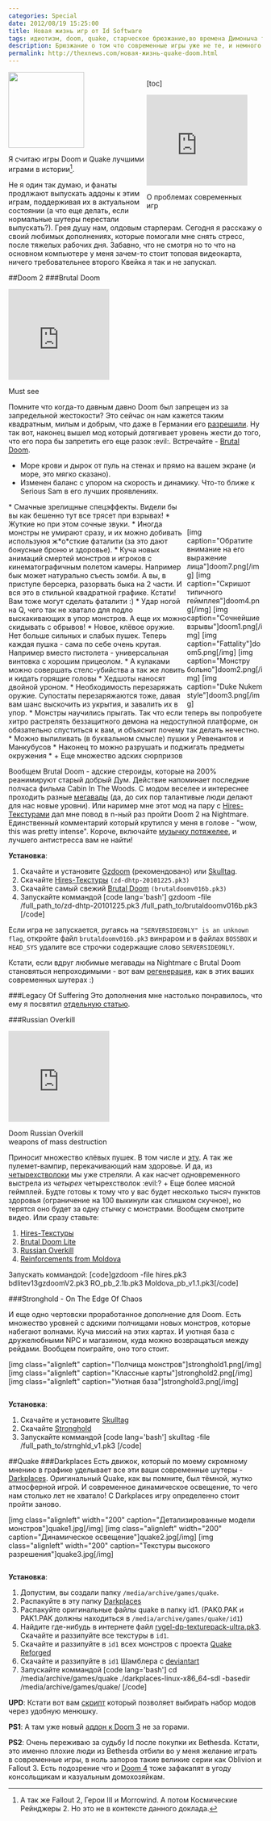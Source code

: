 ```yaml
---
categories: Special
date: 2012/08/19 15:25:00
title: Новая жизнь игр от Id Software
tags: идиотизм, doom, quake, старческое брюзжание,во времена Димоныча трава была зеленее и определенно вкуснеe, ностальгия
description: Брюзжание о том что современные игры уже не те, и немного о том как запустить старые хиты от Id с современной графикой и фичами.
permalink: http://thexnews.com/новая-жизнь-quake-doom.html
---
```

<img class="alignleft size-thumbnail" width="150" height="150" alt="" src="/uploads/shambler.png" title="doom 2 quake 1 quake 2">

<div style="width:230px; float:right;">

[toc]
<div class="wp-caption alignright" style="width:210px">
  <iframe width="200" height="180" frameborder="0" src="http://www.youtube.com/embed/W1ZtBCpo0eU"></iframe>
  <p class="wp-caption-text">О проблемах современных игр</p>
  </div>
</div>

Я считаю игры Doom и Quake лучшими играми в истории[^best-games-ever].

Не я один так думаю, и фанаты продлжают выпускать аддоны к этим играм, поддерживая их в актуальном состоянии (а что еще делать, если нормальные шутеры перестали выпускать?). Грея душу нам, олдовым старперам. Сегодня я расскажу о своий любимых дополнениях, которые помогали мне снять стресс, после тяжелых рабочих дня. Забавно, что не смотря но то что на основном компьютере у меня зачем-то стоит топовая видеокарта, ничего требовательнее второго Квейка я так и не запускал. 

##Doom 2
###Brutal Doom

<div class="wp-caption alignleft" style="width:210px">
  <iframe width="200" height="180" frameborder="0" src="http://www.youtube.com/embed/BTWP3wvAUuQ"></iframe>
  <p class="wp-caption-text">Must see</p>
</div>

Помните что когда-то давным давно Doom был запрещен из за запредельной жестокости? Это сейчас он нам кажется таким квадратным, милым и добрым, что даже в Германии его [разрешили][ge]. Ну так вот, наконец вышел мод который дотягивает уровень жести до того, что его пора бы запретить его еще разок :evil:. Встречайте - [Brutal Doom][bd].

* Море крови и дырок от пуль на стенах и прямо на вашем экране (и море, это мягко сказано).
* Изменен баланс с упором на скорость и динамику. Что-то ближе к Serious Sam в его лучших проявлениях.
<div style="width:150px; float:right; padding-top:50px;">
[img caption="Обратите внимание на его выражение лица"]doom7.png[/img]
[img caption="Скришот типичного геймплея"]doom4.png[/img]
[img caption="Сочнейшие взрывы"]doom1.png[/img]
[img caption="Fattality"]doom5.png[/img]
[img caption="Монстру больно"]doom2.png[/img]
[img caption="Duke Nukem style"]doom3.png[/img]
</div>
* Смачные зрелищные спецэффекты. Видели бы вы как бешенно тут все трясет при взрывах!
* Жуткие но при этом сочные звуки.
* Иногда монстры не умирают сразу, и их можно добивать используюя ж*о*сткие фаталити (за это дают бонусные броню и здоровье).
* Куча новых анимаций смертей монстров и игроков с кинематографичным полетом камеры. Например бык может натурально съесть зомби. А вы, в приступе берсерка, разорвать быка на 2 части. И вся это в стильной квадратной графике. Кстати! Вам тоже могут сделать фаталити :)
* Удар ногой на Q, чего так не хватало для подло выскакивающих в упор монстров. А еще их можно скидывать с обрывов!
* Новое, клёвое оружие. Нет больше сильных и слабых пушек. Теперь каждая пушка - сама по себе очень крутая. Например вместо пистолета - универсальная винтовка с хорошим прицеолом.
* A кулаками можно совершать стелс-убийства а  так же ловить и кидать горящие головы
* Хедшоты наносят двойной уроном.
* Необходимость перезаряжать оружие. Супостаты перезаряжаются тоже, давая вам шанс выскочить из укрытия, и завалить их в упор.
* Монстры научились прыгать. Так что если теперь вы попробуете хитро растрелять беззащитного демона на недоступной платформе, он обязательно спуститься к вам, и объяснит почему так делать нечестно.
* Можно выпиливать (в буквальном смысле) пушки у Ревенантов и Манкубусов
* Наконец то можно разрушать и поджигать предметы окружения
* + Еще множество адских сюрпризов

Вообщем Brutal Doom - адские стероиды, которые на 200% реанимируют старый добрый Дум.  Действие напоминает последние полчаса фильма Cabin In The Woods. С модом веселее и интереснее проходить разные [мегавады][wad] (да, до сих пор талантивые люди делают для нас новые уровни). Или наример мне этот мод на пару с [Hires-Текстурами][hires] дал мне повод в n-ный раз пройти Doom 2 на Nightmare. Единственный комментарий который крутился у меня в голове - "wow, this was pretty intense". Короче, включайте [музычку потяжелее][mu], и лучшего антистресса вам не найти! 

<div>
<!--more Еще несколько дополнений для Doom и Quake-->
</div>

**Установка**:

1. Скачайте и установите [Gzdoom][gz] (рекомендовано) или [Skulltag][sk].
1. Скачайте [Hires-Текстуры][hiresdown] `(zd-dhtp-20101225.pk3)`
1. Скачайте самый свежий [Brutal Doom][bddown] `(brutaldoomv016b.pk3)`
1. Запускайте коммандой
[code lang='bash']
gzdoom -file /full_path_to/zd-dhtp-20101225.pk3 /full_path_to/brutaldoomv016b.pk3
[/code]

Если игра не запускается, ругаясь на `"SERVERSIDEONLY" is an unknown flag`, откройте файл `brutaldoomv016b.pk3` винраром и в файлах `BOSSBOX` и `HEAD_SYS` удалите все строчки содержащие слово `SERVERSIDEONLY`.

Кстати, если вдруг любимые мегавады на Nightmare с Brutal Doom становяться непроходимыми - вот вам [регенерация][r], как в этих ваших современных шутерах :)

###Legacy Of Suffering
Это дополнения мне настолько понравилось, что ему я посвятил [отдельную статью][nd].

###Russian Overkill

<div class="wp-caption alignright" style="width:210px">
  <iframe width="200" height="180" frameborder="0" src="http://www.youtube.com/embed/U6qpS0_y5Ck"></iframe>
  <p class="wp-caption-text">Doom Russian Overkill weapons of mass destruction</p>
</div>

Приносит множество клёвых пушек. В том числе и [эту](http://thexnews.com/uploads/gun.jpg). А так же пулемет-вампир, перекачивающий нам здоровье. И да, из [четырехстволоки][nd] мы уже стреляли. А как насчет одновременного выстрела из *четырех* четырехстволок :evil:? + Еще более мясной геймплей. Будте готовы к тому что у вас будет несколько тысяч пунктов здоровья (ограничение на 100 выкинули как слишком скучное), но терятся оно будет за одну стычку с монстрами. Вообщем смотрите видео. Или сразу ставьте:

1. [Hires-Текстуры][hires]
2. [Brutal Doom Lite](http://www.moddb.com/mods/brutal-doom/addons/brutal-doom-lite-zdoomgzdoom-v013#)
3. [Russian Overkill](http://forum.zdoom.org/viewtopic.php?f=19&t=29915)
4. [Reinforcements from Moldova](http://forum.zdoom.org/viewtopic.php?f=19&t=32978)

Запускать коммандой:
[code]gzdoom -file hires.pk3 bdlitev13gzdoomV2.pk3 RO_pb_2.1b.pk3 Moldova_pb_v1.1.pk3[/code]

###Stronghold - On The Edge Of Chaos 

И еще одно чертовски проработанное дополнение для Doom. Есть множество уровней с адскими полчищами новых монстров, которые набегают волнами. Куча миссий на этих картах. И уютная база с дружелюбными NPC и магазином, куда можно возвращаться между рейдами. Вообщем поиграйте, оно того стоит.

[img class="alignleft" caption="Полчища монстров"]stronghold1.png[/img]
[img class="alignleft" caption="Классные карты"]stronghold2.png[/img]
[img class="alignleft" caption="Уютная база"]stronghold3.png[/img]
<div style="clear:both"></div>

**Установка**:

1. Скачайте и установите [Skulltag][sk]
1. Скачайте [Stronghold][st]
1. Запускайте коммандой
[code lang='bash']
skulltag -file /full_path_to/strnghld_v1.pk3
[/code]

##Quake
###Darkplaces
Есть движок, который по моему скромному мнению в графике уделывает все эти ваши современные шутеры - [Darkplaces](http://icculus.org/twilight/darkplaces/). Оригинальный Quake, как вы помните, был тёмной, жутко атмосферной игрой. И современное динамическое освещение, то чего нам столько лет не хватало! С Darkplaces игру определенно стоит пройти заново.

[img class="alignleft" width="200" caption="Детализированные модели монстров"]quake1.jpg[/img]
[img class="alignleft" width="200" caption="Динамическое освещение"]quake2.jpg[/img]
[img class="alignleft" width="200" caption="Текстуры высокого разрешения"]quake3.jpg[/img]
<div style="clear:both"></div>

**Установка**:

1. Допустим, вы создали папку `/media/archive/games/quake`.
1. Распакуйте в эту папку [Darkplaces](http://icculus.org/twilight/darkplaces/download.html)
1. Распакуйте оригинальные файлы quake в папку id1. (PAK0.PAK и PAK1.PAK должны находиться в `/media/archive/games/quake/id1`)
1. Найдите где-нибудь в интернете файл [rygel-dp-texturepack-ultra.pk3](http://games.on.net/filelist/?search=rygel-dp-texturepack-ultra.pk3&Search+Files=Search). Скачайте и раззипуйте все текстуры в `id1`.
1. Скачайте и раззипуйте в `id1` всех монстров с проекта [Quake Reforged](http://quakeone.com/reforged/Bestiary/files/)
1. Скачайте и раззипуйте в `id1` Шамблера с [deviantart](http://fredrikh.deviantart.com/art/Quake-Shambler-remodeled-168847712)
1. Запускайте коммандой
[code lang='bash']
cd /media/archive/games/quake
./darkplaces-linux-x86_64-sdl -basedir /media/archive/games/quake/
[/code]

<!-- ##Quake 2
[image по мне так и сейчас  quake2 неплохо выглядит]

Воопервый Quake 2 работает в Wine и без проблем поддерживает современные разрешения экрана типа 1920x1080. Во всяком случае последний раз я его прошел именно так.

Quake 2 wine вылетает под водой, или при установке openGL
Проблема в несовместимости Quake 2 и новых драйверов Nvidia/ATI
(Квейк 2 крашиться при установке openGL даже в Windows, так что wine эмулирует баги правильно :)
Установите неоффициальный патч 3.23 quake2-3.23-win32.zip:
http://www.bfeared.com/library/quake/archive/quakedev/kmquake2/index_files/downloads.htm

Во вторых для Quake 2 есть Также есть улучшенный движек. 

В третьих, для тех кто прошел Quake множество раз, рекомендую отлично сделанный Mission Pack Zaero, которое в разы лучше кособокого Juggernaut, и оффициальных The_Reckoning и Ground_Zero. -->

**UPD**: Кстати вот вам [скрипт] который позволяет выбирать набор модов через удобную менюшку.

**PS1**: А там уже новый [аддон к Doom 3](http://games.compulenta.ru/687746/) не за горами.

**PS2**: Очень переживаю за судьбу Id после покупки их Bethesda. Кстати, это именно плохие люди из Bethesda отбили во у меня желание играть в современные игры, в ноль запоров такие великие серии как Oblivion и Fallout 3. Есть подозрение что и [Doom 4](http://www.g4tv.com/thefeed/blog/post/721304/doom-4-screenshots-leaked/) тоже зафакапят в угоду консольщикам и казуальным домохозяйкам.

[ge]: http://habrahabr.ru/post/127620/
[sk]: http://thexnews.com/%D0%BD%D0%BE%D0%B2%D1%8B%D0%B9-doom.html#install-skulltag
[bd]: http://www.moddb.com/mods/brutal-doom/
[bddown]: http://www.moddb.com/mods/brutal-doom/downloads
[wad]: http://www.doomworld.com/cacowards/ "Лучшие мегавады для DooM"
[r]: http://forums.zdaemon.org/viewtopic.php?t=14563
[hires]: http://dhtp.freelanzer.com/
[hiresdown]:http://dhtp.freelanzer.com/?page_id=17
[nd]: http://thexnews.com/новый-doom.html
[st]: http://www.realm667.com/index.php?option=com_content&view=article&id=236:stronghold-on-the-edge-of-chaos&catid=34:projects
[gz]: http://www.osnanet.de/c.oelckers/gzdoom/
[mu]: http://m.8tracks.com/spongemonkey95/instru-metal
[скрипт]: https://github.com/dmi3/bin/blob/master/doom
[^best-games-ever]: А так же Fallout 2, Герои III и Morrowind. А потом Космические Рейнджеры 2. Но это не в контексте данного доклада.